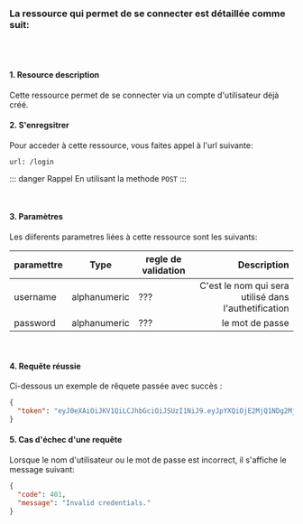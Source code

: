 <meta charset="utf-8"/>

### La ressource qui permet de se connecter est détaillée comme suit:

<br />
<br />

#### 1. Resource description

Cette ressource permet de se connecter via un compte d'utilisateur déjà créé.

#### 2. S'enregsitrer

Pour acceder à cette ressource, vous faites appel à l'url suivante:

```
url: /login
```

::: danger Rappel
En utilisant la methode `POST`
:::

<br />

#### 3. Paramètres

Les diiferents parametres liées à cette ressource sont les suivants:

| paramettre |     Type     | regle de validation |                                          Description |
| ---------- | :----------: | ------------------- | ---------------------------------------------------: |
| username   | alphanumeric | ???                 | C'est le nom qui sera utilisé dans l'authetification |
| password   | alphanumeric | ???                 |                                      le mot de passe |

<br />

#### 4. Requête réussie

Ci-dessous un exemple de rêquete passée avec succès :

```json
{
  "token": "eyJ0eXAiOiJKV1QiLCJhbGciOiJSUzI1NiJ9.eyJpYXQiOjE2MjQ1NDg2MjUsImV4cCI6MTYyNTU0ODYyNCwicm9s........y5a-Cw"
}
```

#### 5. Cas d'échec d'une requête

Lorsque le nom d'utilisateur ou le mot de passe est incorrect, il s'affiche le message suivant:

```json
{
  "code": 401,
  "message": "Invalid credentials."
}
```
